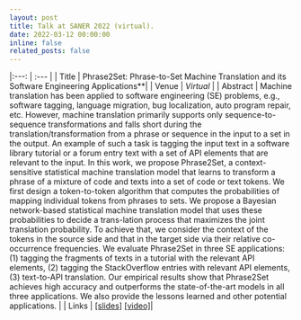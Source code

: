 ```yaml
---
layout: post
title: Talk at SANER 2022 (virtual).
date: 2022-03-12 00:00:00
inline: false
related_posts: false
---
```


|:---: | :--- |
| Title | Phrase2Set: Phrase-to-Set Machine Translation and its Software Engineering Applications**|
| Venue | *Virtual* |
| Abstract | Machine translation has been applied to software engineering (SE) problems, e.g., software tagging, language migration, bug localization, auto program repair, etc. However, machine translation primarily supports only sequence-to-sequence transformations and falls short during the translation/transformation from a phrase or sequence in the input to a set in the output. An example of such a task is tagging the input text in a software library tutorial or a forum entry text with a set of API elements that are relevant to the input. In this work, we propose Phrase2Set, a context-sensitive statistical machine translation model that learns to transform a phrase of a mixture of code and texts into a set of code or text tokens. We first design a token-to-token algorithm that computes the probabilities of mapping individual tokens from phrases to sets. We propose a Bayesian network-based statistical machine translation model that uses these probabilities to decide a trans-lation process that maximizes the joint translation probability. To achieve that, we consider the context of the tokens in the source side and that in the target side via their relative co-occurrence frequencies. We evaluate Phrase2Set in three SE applications: (1) tagging the fragments of texts in a tutorial with the relevant API elements, (2) tagging the StackOverflow entries with relevant API elements, (3) text-to-API translation. Our empirical results show that Phrase2Set achieves high accuracy and outperforms the state-of-the-art models in all three applications. We also provide the lessons learned and other potential applications. |
| Links | [[slides]]() [[video]](https://www.youtube.com/watch?v=oDpN6pkcoKc)|


<!-- <style>
  table#example-table td {
    border: none;
  }
</style>
<table id="example-table">
  <tbody>
    <tr>
      <td>Title</td>
      <td>Insert title here.</td>
    </tr>
    <tr>
      <td>Venue</td>
      <td>Insert venue here.</td>
    </tr>
    <tr>
      <td>Abstract</td>
      <td>Insert Abstract here.</td>
    </tr>
    <tr>
      <td>Links</td>
      <td>[[slides]]() [[video]]()</td>
    </tr>
  </tbody>
</table> -->
